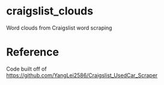# craigslist_clouds
Word clouds from Craigslist word scraping

# Reference
Code built off of https://github.com/YangLei2586/Craigslist_UsedCar_Scraper
